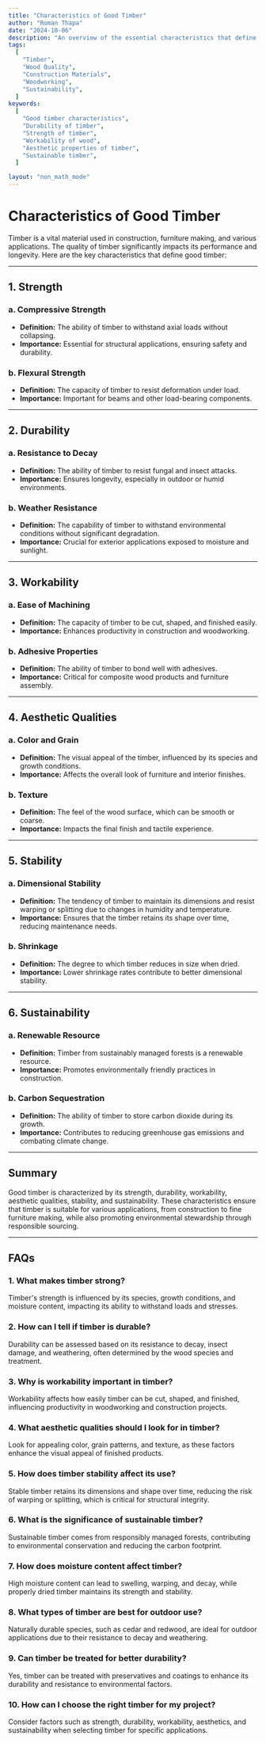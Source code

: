 ```yaml
---
title: "Characteristics of Good Timber"
author: "Roman Thapa"
date: "2024-10-06"
description: "An overview of the essential characteristics that define good quality timber for construction and woodworking."
tags:
  [
    "Timber",
    "Wood Quality",
    "Construction Materials",
    "Woodworking",
    "Sustainability",
  ]
keywords:
  [
    "Good timber characteristics",
    "Durability of timber",
    "Strength of timber",
    "Workability of wood",
    "Aesthetic properties of timber",
    "Sustainable timber",
  ]

layout: "non_math_mode"
---
```


# Characteristics of Good Timber

Timber is a vital material used in construction, furniture making, and various applications. The quality of timber significantly impacts its performance and longevity. Here are the key characteristics that define good timber:

---

## 1. Strength

### a. Compressive Strength

- **Definition:** The ability of timber to withstand axial loads without collapsing.
- **Importance:** Essential for structural applications, ensuring safety and durability.

### b. Flexural Strength

- **Definition:** The capacity of timber to resist deformation under load.
- **Importance:** Important for beams and other load-bearing components.

---

## 2. Durability

### a. Resistance to Decay

- **Definition:** The ability of timber to resist fungal and insect attacks.
- **Importance:** Ensures longevity, especially in outdoor or humid environments.

### b. Weather Resistance

- **Definition:** The capability of timber to withstand environmental conditions without significant degradation.
- **Importance:** Crucial for exterior applications exposed to moisture and sunlight.

---

## 3. Workability

### a. Ease of Machining

- **Definition:** The capacity of timber to be cut, shaped, and finished easily.
- **Importance:** Enhances productivity in construction and woodworking.

### b. Adhesive Properties

- **Definition:** The ability of timber to bond well with adhesives.
- **Importance:** Critical for composite wood products and furniture assembly.

---

## 4. Aesthetic Qualities

### a. Color and Grain

- **Definition:** The visual appeal of the timber, influenced by its species and growth conditions.
- **Importance:** Affects the overall look of furniture and interior finishes.

### b. Texture

- **Definition:** The feel of the wood surface, which can be smooth or coarse.
- **Importance:** Impacts the final finish and tactile experience.

---

## 5. Stability

### a. Dimensional Stability

- **Definition:** The tendency of timber to maintain its dimensions and resist warping or splitting due to changes in humidity and temperature.
- **Importance:** Ensures that the timber retains its shape over time, reducing maintenance needs.

### b. Shrinkage

- **Definition:** The degree to which timber reduces in size when dried.
- **Importance:** Lower shrinkage rates contribute to better dimensional stability.

---

## 6. Sustainability

### a. Renewable Resource

- **Definition:** Timber from sustainably managed forests is a renewable resource.
- **Importance:** Promotes environmentally friendly practices in construction.

### b. Carbon Sequestration

- **Definition:** The ability of timber to store carbon dioxide during its growth.
- **Importance:** Contributes to reducing greenhouse gas emissions and combating climate change.

---

## Summary

Good timber is characterized by its strength, durability, workability, aesthetic qualities, stability, and sustainability. These characteristics ensure that timber is suitable for various applications, from construction to fine furniture making, while also promoting environmental stewardship through responsible sourcing.

---

## FAQs

### 1. What makes timber strong?

Timber's strength is influenced by its species, growth conditions, and moisture content, impacting its ability to withstand loads and stresses.

### 2. How can I tell if timber is durable?

Durability can be assessed based on its resistance to decay, insect damage, and weathering, often determined by the wood species and treatment.

### 3. Why is workability important in timber?

Workability affects how easily timber can be cut, shaped, and finished, influencing productivity in woodworking and construction projects.

### 4. What aesthetic qualities should I look for in timber?

Look for appealing color, grain patterns, and texture, as these factors enhance the visual appeal of finished products.

### 5. How does timber stability affect its use?

Stable timber retains its dimensions and shape over time, reducing the risk of warping or splitting, which is critical for structural integrity.

### 6. What is the significance of sustainable timber?

Sustainable timber comes from responsibly managed forests, contributing to environmental conservation and reducing the carbon footprint.

### 7. How does moisture content affect timber?

High moisture content can lead to swelling, warping, and decay, while properly dried timber maintains its strength and stability.

### 8. What types of timber are best for outdoor use?

Naturally durable species, such as cedar and redwood, are ideal for outdoor applications due to their resistance to decay and weathering.

### 9. Can timber be treated for better durability?

Yes, timber can be treated with preservatives and coatings to enhance its durability and resistance to environmental factors.

### 10. How can I choose the right timber for my project?

Consider factors such as strength, durability, workability, aesthetics, and sustainability when selecting timber for specific applications.
